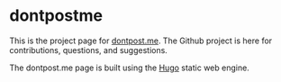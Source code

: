 # dontpostme

This is the project page for [dontpost.me](http://dontpost.me). The Github project is here for contributions, questions, and suggestions.

The dontpost.me page is built using the [Hugo](http://gohugo.io) static web engine.
